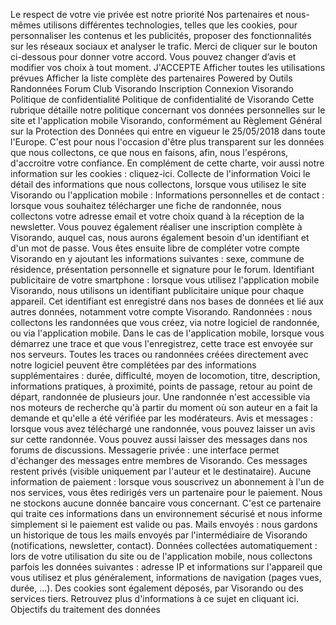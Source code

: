 Le respect de votre vie privée est notre priorité
Nos partenaires et nous-mêmes utilisons différentes technologies, telles que les cookies, pour personnaliser les contenus et les publicités, proposer des fonctionnalités sur les réseaux sociaux et analyser le trafic. Merci de cliquer sur le bouton ci-dessous pour donner votre accord. Vous pouvez changer d’avis et modifier vos choix à tout moment.
J'ACCEPTE
Afficher toutes les utilisations prévues
Afficher la liste complète des partenaires
Powered by
Outils
Randonnées
Forum
Club Visorando
Inscription
Connexion
Visorando Politique de confidentialité
Politique de confidentialité de Visorando
Cette rubrique détaille notre politique concernant vos données personnelles sur le site et l'application mobile Visorando, conformément au Règlement Général sur la Protection des Données qui entre en vigueur le 25/05/2018 dans toute l'Europe.
C'est pour nous l'occasion d'être plus transparent sur les données que nous collectons, ce que nous en faisons, afin, nous l'espérons, d'accroitre votre confiance.
En complément de cette charte, voir aussi notre information sur les cookies : cliquez-ici.
Collecte de l'information
Voici le détail des informations que nous collectons, lorsque vous utilisez le site Visorando ou l'application mobile :
Informations personnelles et de contact : lorsque vous souhaitez télécharger une fiche de randonnée, nous collectons votre adresse email et votre choix quand à la réception de la newsletter. Vous pouvez également réaliser une inscription complète à Visorando, auquel cas, nous aurons également besoin d'un identifiant et d'un mot de passe. Vous êtes ensuite libre de compléter votre compte Visorando en y ajoutant les informations suivantes : sexe, commune de résidence, présentation personnelle et signature pour le forum.
Identifiant publicitaire de votre smartphone : lorsque vous utilisez l'application mobile Visorando, nous utilisons un identifiant publicitaire unique pour chaque appareil. Cet identifiant est enregistré dans nos bases de données et lié aux autres données, notamment votre compte Visorando.
Randonnées : nous collectons les randonnées que vous créez, via notre logiciel de randonnée, ou via l'application mobile. Dans le cas de l'application mobile, lorsque vous démarrez une trace et que vous l'enregistrez, cette trace est envoyée sur nos serveurs. Toutes les traces ou randonnées créées directement avec notre logiciel peuvent être complétées par des informations supplémentaires : durée, difficulté, moyen de locomotion, titre, description, informations pratiques, à proximité, points de passage, retour au point de départ, randonnée de plusieurs jour. Une randonnée n'est accessible via nos moteurs de recherche qu'à partir du moment où son auteur en a fait la demande et qu'elle a été vérifiée par les modérateurs.
Avis et messages : lorsque vous avez téléchargé une randonnée, vous pouvez laisser un avis sur cette randonnée. Vous pouvez aussi laisser des messages dans nos forums de discussions.
Messagerie privée : une interface permet d'échanger des messages entre membres de Visorando. Ces messages restent privés (visible uniquement par l'auteur et le destinataire).
Aucune information de paiement : lorsque vous souscrivez un abonnement à l'un de nos services, vous êtes redirigés vers un partenaire pour le paiement. Nous ne stockons aucune donnée bancaire vous concernant. C'est ce partenaire qui traite ces informations dans un environnement sécurisé et nous informe simplement si le paiement est valide ou pas.
Mails envoyés : nous gardons un historique de tous les mails envoyés par l'intermédiaire de Visorando (notifications, newsletter, contact).
Données collectées automatiquement : lors de votre utilisation du site ou de l'application mobile, nous collectons parfois les données suivantes : adresse IP et informations sur l'appareil que vous utilisez et plus généralement, informations de navigation (pages vues, durée, ...). Des cookies sont également déposés, par Visorando ou des services tiers. Retrouvez plus d'informations à ce sujet en cliquant ici.
Objectifs du traitement des données